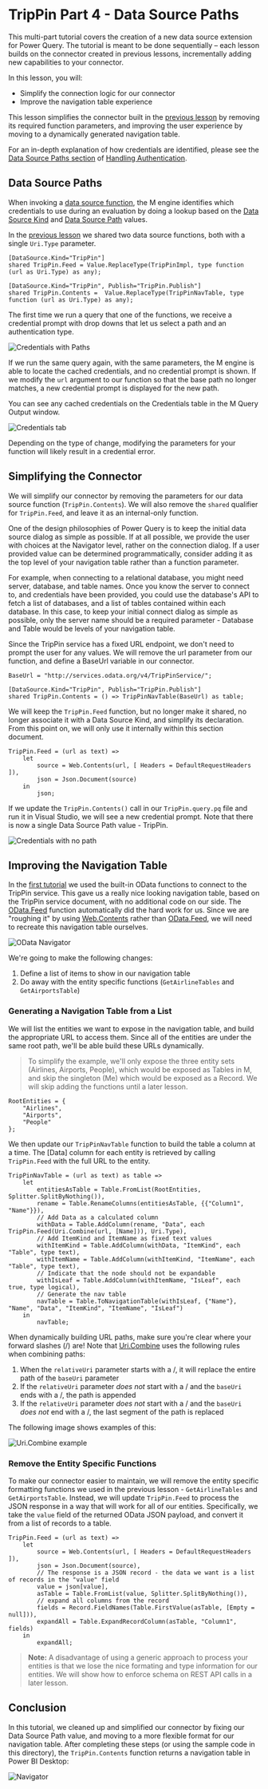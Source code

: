 # TripPin Part 4 - Data Source Paths
This multi-part tutorial covers the creation of a new data source extension for Power Query. The tutorial is meant to be done sequentially – each lesson builds on the connector created in previous lessons, incrementally adding new capabilities to your connector. 

In this lesson, you will:

* Simplify the connection logic for our connector
* Improve the navigation table experience
 
This lesson simplifies the connector built in the [previous lesson](../3-NavTables) by removing its required function parameters, and improving the user experience by moving to a dynamically generated navigation table.

For an in-depth explanation of how credentials are identified, please see the [Data Source Paths section](../../../HandlingAuthentication.md#data-source-paths) of [Handling Authentication](../../../HandlingAuthentication.md).

## Data Source Paths
When invoking a [data source function](../../../HandlingDataAccess.md#data-source-functions), the M engine identifies which credentials to use during an evaluation by doing a lookup based on the [Data Source Kind](../../../HandlingDataAccess.md#data-source-kind) and [Data Source Path](../../../HandlingAuthentication.md#data-source-paths) values.

In the [previous lesson](../3-NavTables) we shared two data source functions, both with a single `Uri.Type` parameter. 

```
[DataSource.Kind="TripPin"]
shared TripPin.Feed = Value.ReplaceType(TripPinImpl, type function (url as Uri.Type) as any);

[DataSource.Kind="TripPin", Publish="TripPin.Publish"]
shared TripPin.Contents =  Value.ReplaceType(TripPinNavTable, type function (url as Uri.Type) as any);
```

The first time we run a query that one of the functions, we receive a credential prompt with drop downs that let us select a path and an authentication type. 

![Credentials with Paths](../../../images/trippin4Paths.png)

If we run the same query again, with the same parameters, the M engine is able to locate the cached credentials, and no credential prompt is shown. If we modify the `url` argument to our function so that the base path no longer matches, a new credential prompt is displayed for the new path.

You can see any cached credentials on the Credentials table in the M Query Output window.

![Credentials tab](../../../images/trippin4CredentialsTab.png)

Depending on the type of change, modifying the parameters for your function will likely result in a credential error. 

## Simplifying the Connector
We will simplify our connector by removing the parameters for our data source function (`TripPin.Contents`). We will also remove the `shared` qualifier for `TripPin.Feed`, and leave it as an internal-only function. 

One of the design philosophies of Power Query is to keep the initial data source dialog as simple as possible. If at all possible, we provide the user with choices at the Navigator level, rather on the connection dialog.
If a user provided value can be determined programmatically, consider adding it as the top level of your navigation table rather than a function parameter.

For example, when connecting to a relational database, you might need server, database, and table names.
Once you know the server to connect to, and credentials have been provided, you could use the database's API to fetch a list of databases, and a list of tables contained within each database.
In this case, to keep your initial connect dialog as simple as possible, only the server name should be a required parameter - Database and Table would be levels of your navigation table.

Since the TripPin service has a fixed URL endpoint, we don't need to prompt the user for any values. We will remove the url parameter from our function, and define a BaseUrl variable in our connector. 

```
BaseUrl = "http://services.odata.org/v4/TripPinService/";

[DataSource.Kind="TripPin", Publish="TripPin.Publish"]
shared TripPin.Contents = () => TripPinNavTable(BaseUrl) as table;
```

We will keep the `TripPin.Feed` function, but no longer make it shared, no longer associate it with a Data Source Kind, and simplify its declaration. From this point on, we will only use it internally within this section document.

```
TripPin.Feed = (url as text) =>
    let
        source = Web.Contents(url, [ Headers = DefaultRequestHeaders ]),
        json = Json.Document(source)
    in
        json;
```

If we update the `TripPin.Contents()` call in our `TripPin.query.pq` file and run it in Visual Studio, we will see a new credential prompt. Note that there is now a single Data Source Path value - TripPin.

![Credentials with no path](../../../images/trippin4NewPrompt.png)

## Improving the Navigation Table
In the [first tutorial](../1-OData) we used the built-in OData functions to connect to the TripPin service.
This gave us a really nice looking navigation table, based on the TripPin service document, with no additional code on our side.
The [OData.Feed](https://msdn.microsoft.com/query-bi/m/odata-feed) function automatically did the hard work for us.
Since we are "roughing it" by using [Web.Contents](https://msdn.microsoft.com/query-bi/m/web-contents) rather than [OData.Feed](https://msdn.microsoft.com/query-bi/m/odata-feed), we will need to recreate this navigation table ourselves. 

![OData Navigator](../../../images/trippin4NavigatorOData.png)

We're going to make the following changes:
1. Define a list of items to show in our navigation table
2. Do away with the entity specific functions (`GetAirlineTables` and `GetAirportsTable`)

### Generating a Navigation Table from a List
We will list the entities we want to expose in the navigation table, and build the appropriate URL to access them. 
Since all of the entities are under the same root path, we'll be able build these URLs dynamically.

> To simplify the example, we'll only expose the three entity sets (Airlines, Airports, People), which would be exposed as Tables in M, and skip the singleton (Me) which would be exposed as a Record. We will skip adding the functions until a later lesson.

```
RootEntities = {
    "Airlines",
    "Airports",
    "People"
};
```

We then update our `TripPinNavTable` function to build the table a column at a time.
The [Data] column for each entity is retrieved by calling `TripPin.Feed` with the full URL to the entity. 

```
TripPinNavTable = (url as text) as table =>
    let
        entitiesAsTable = Table.FromList(RootEntities, Splitter.SplitByNothing()),
        rename = Table.RenameColumns(entitiesAsTable, {{"Column1", "Name"}}),
        // Add Data as a calculated column
        withData = Table.AddColumn(rename, "Data", each TripPin.Feed(Uri.Combine(url, [Name])), Uri.Type),
        // Add ItemKind and ItemName as fixed text values
        withItemKind = Table.AddColumn(withData, "ItemKind", each "Table", type text),
        withItemName = Table.AddColumn(withItemKind, "ItemName", each "Table", type text),
        // Indicate that the node should not be expandable
        withIsLeaf = Table.AddColumn(withItemName, "IsLeaf", each true, type logical),
        // Generate the nav table
        navTable = Table.ToNavigationTable(withIsLeaf, {"Name"}, "Name", "Data", "ItemKind", "ItemName", "IsLeaf")
    in
        navTable;
```

When dynamically building URL paths, make sure you're clear where your forward slashes (/) are!
Note that [Uri.Combine](https://msdn.microsoft.com/query-bi/m/uri-combine) uses the following rules when combining paths:
1. When the `relativeUri` parameter starts with a /, it will replace the entire path of the `baseUri` parameter
2. If the `relativeUri` parameter _does not_ start with a / and the `baseUri` ends with a /, the path is appended
3. If the `relativeUri` parameter _does not_ start with a / and the `baseUri` _does not_ end with a /, the last segment of the path is replaced

The following image shows examples of this:

![Uri.Combine example](../../../images/trippin4UriCombine.png)

### Remove the Entity Specific Functions
To make our connector easier to maintain, we will remove the entity specific formatting functions we used in the previous lesson - `GetAirlineTables` and `GetAirportsTable`.
Instead, we will update `TripPin.Feed` to process the JSON response in a way that will work for all of our entities.
Specifically, we take the `value` field of the returned OData JSON payload, and convert it from a list of records to a table. 

```
TripPin.Feed = (url as text) =>
    let
        source = Web.Contents(url, [ Headers = DefaultRequestHeaders ]),
        json = Json.Document(source),
        // The response is a JSON record - the data we want is a list of records in the "value" field
        value = json[value],
        asTable = Table.FromList(value, Splitter.SplitByNothing()),
        // expand all columns from the record
        fields = Record.FieldNames(Table.FirstValue(asTable, [Empty = null])),
        expandAll = Table.ExpandRecordColumn(asTable, "Column1", fields)
    in
        expandAll;
```

> **Note:** A disadvantage of using a generic approach to process your entities is that we lose the nice formating and type information for our entities. We will show how to enforce schema on REST API calls in a later lesson. 

## Conclusion
In this tutorial, we cleaned up and simplified our connector by fixing our Data Source Path value, and moving to a more flexible format for our navigation table. After completing these steps (or using the sample code in this directory), the `TripPin.Contents` function returns a navigation table in Power BI Desktop:

![Navigator](../../../images/trippin4Complete.png)
